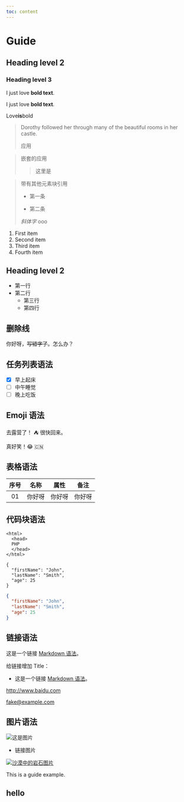 ```yaml
---
toc: content
---
```


# Guide

## Heading level 2

### Heading level 3

I just love **bold text**.

I just love **bold text**.

Love**is**bold

> Dorothy followed her through many of the beautiful rooms in her castle.
>
> 应用

> 嵌套的应用
>
> > 这里是

> 带有其他元素块引用
>
> - 第一条
>
> - 第二条
>
> _斜体字_ ooo

1. First item
2. Second item
3. Third item
4. Fourth item

## Heading level 2

- 第一行
- 第二行
  - 第三行
  - 第四行

## 删除线

你好呀，~~写错字了~~。怎么办？

## 任务列表语法

- [x] 早上起床
- [ ] 中午睡觉
- [ ] 晚上吃饭

## Emoji 语法

去露营了！ ⛺ 很快回来。

真好笑！😂 🇨🇳

## 表格语法

| 序号 |  名称  |  属性  |  备注  |
| :--: | :----: | :----: | :----: |
|  01  | 你好呀 | 你好呀 | 你好呀 |

## 代码块语法

    <html>
      <head>
      PHP
      </head>
    </html>

```
{
  "firstName": "John",
  "lastName": "Smith",
  "age": 25
}
```

```json
{
  "firstName": "John",
  "lastName": "Smith",
  "age": 25
}
```

## 链接语法

这是一个链接 [Markdown 语法](https://markdown.com.cn)。

给链接增加 Title：

- 这是一个链接 [Markdown 语法](https://markdown.com.cn '最好的markdown教程')。

<http://www.baidu.com>

<fake@example.com>

## 图片语法

![这是图片](/R-C.png 'Magic Gardens')

- 链接图片

[![沙漠中的岩石图片](/R-C.png 'Shiprock')](https://markdown.com.cn)

This is a guide example.

## hello
